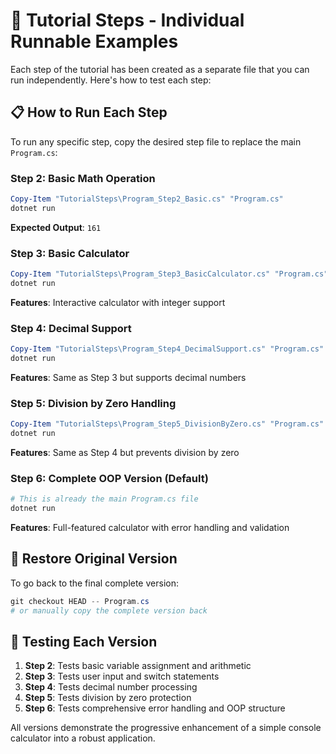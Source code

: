 # 🎯 Tutorial Steps - Individual Runnable Examples

Each step of the tutorial has been created as a separate file that you can run independently. Here's how to test each step:

## 📋 How to Run Each Step

To run any specific step, copy the desired step file to replace the main `Program.cs`:

### Step 2: Basic Math Operation
```powershell
Copy-Item "TutorialSteps\Program_Step2_Basic.cs" "Program.cs"
dotnet run
```
**Expected Output**: `161`

### Step 3: Basic Calculator
```powershell
Copy-Item "TutorialSteps\Program_Step3_BasicCalculator.cs" "Program.cs"
dotnet run
```
**Features**: Interactive calculator with integer support

### Step 4: Decimal Support
```powershell
Copy-Item "TutorialSteps\Program_Step4_DecimalSupport.cs" "Program.cs"
dotnet run
```
**Features**: Same as Step 3 but supports decimal numbers

### Step 5: Division by Zero Handling
```powershell
Copy-Item "TutorialSteps\Program_Step5_DivisionByZero.cs" "Program.cs"
dotnet run
```
**Features**: Same as Step 4 but prevents division by zero

### Step 6: Complete OOP Version (Default)
```powershell
# This is already the main Program.cs file
dotnet run
```
**Features**: Full-featured calculator with error handling and validation

## 🔄 Restore Original Version

To go back to the final complete version:
```powershell
git checkout HEAD -- Program.cs
# or manually copy the complete version back
```

## 🧪 Testing Each Version

1. **Step 2**: Tests basic variable assignment and arithmetic
2. **Step 3**: Tests user input and switch statements
3. **Step 4**: Tests decimal number processing
4. **Step 5**: Tests division by zero protection
5. **Step 6**: Tests comprehensive error handling and OOP structure

All versions demonstrate the progressive enhancement of a simple console calculator into a robust application.